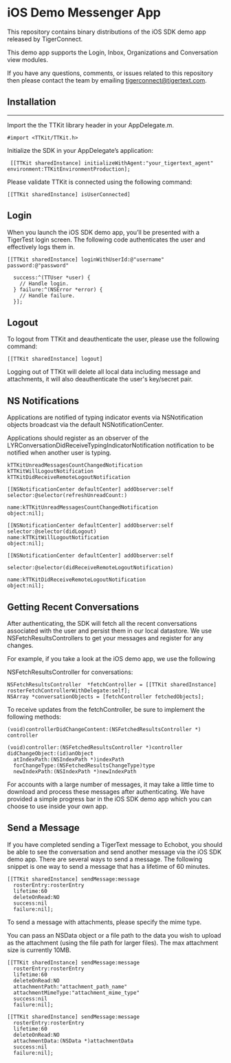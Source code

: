 # iOS Demo Messenger App

This repository contains binary distributions of the iOS SDK demo app released by TigerConnect.

This demo app supports the Login, Inbox, Organizations and Conversation view modules.

If you have any questions, comments, or issues related to this repository then please contact the team by emailing tigerconnect@tigertext.com.

## Installation
________________________________________
Import the the TTKit library header in your AppDelegate.m.

```objc
#import <TTKit/TTKit.h> 
```

Initialize the SDK in your AppDelegate’s application:

```objc
 [[TTKit sharedInstance] initializeWithAgent:"your_tigertext_agent" environment:TTKitEnvironmentProduction];
```

Please validate TTKit is connected using the following command:

```objc
[[TTKit sharedInstance] isUserConnected]
```

## Login

When you launch the iOS SDK demo app, you’ll be presented with a TigerTest login screen. The following code authenticates the user and effectively logs them in.

```objc
[[TTKit sharedInstance] loginWithUserId:@"username" password:@"password" 

  success:^(TTUser *user) { 
    // Handle login. 
  } failure:^(NSError *error) { 
    // Handle failure. 
  }];
```
## Logout

To logout from TTKit and deauthenticate the user, please use the following command:

```objc
[[TTKit sharedInstance] logout]
```

Logging out of TTKit will delete all local data including message and attachments, it will also deauthenticate the user's key/secret pair.

## NS Notifications 

Applications are notified of typing indicator events via NSNotification objects broadcast via the default NSNotificationCenter. 

Applications should register as an observer of the LYRConversationDidReceiveTypingIndicatorNotification notification to be notified when another user is typing.

```objc
kTTKitUnreadMessagesCountChangedNotification
kTTKitWillLogoutNotification
kTTKitDidReceiveRemoteLogoutNotification

[[NSNotificationCenter defaultCenter] addObserver:self
selector:@selector(refreshUnreadCount:)

name:kTTKitUnreadMessagesCountChangedNotification
object:nil];
    
[[NSNotificationCenter defaultCenter] addObserver:self
selector:@selector(didLogout)
name:kTTKitWillLogoutNotification
object:nil];
    
[[NSNotificationCenter defaultCenter] addObserver:self

selector:@selector(didReceiveRemoteLogoutNotification)

name:kTTKitDidReceiveRemoteLogoutNotification
object:nil];

```

## Getting Recent Conversations

After authenticating, the SDK will fetch all the recent conversations associated with the user and persist them in our local datastore. We use NSFetchResultsControllers to get your messages and register for any changes.

For example, if you take a look at the iOS demo app, we use the following

NSFetchResultsController for conversations:
```objc
NSFetchResultsController  *fetchController = [[TTKit sharedInstance] rosterFetchControllerWithDelegate:self]; 
NSArray *conversationObjects = [fetchController fetchedObjects];
```

To receive updates from the fetchController, be sure to implement the following methods:
```objc
(void)controllerDidChangeContent:(NSFetchedResultsController *) controller 

(void)controller:(NSFetchedResultsController *)controller didChangeObject:(id)anObject 
  atIndexPath:(NSIndexPath *)indexPath 
  forChangeType:(NSFetchedResultsChangeType)type 
  newIndexPath:(NSIndexPath *)newIndexPath
```

For accounts with a large number of messages, it may take a little time to download and process these messages after authenticating. We have provided a simple progress bar in the iOS SDK demo app which you can choose to use inside your own app.

## Send a Message

If you have completed sending a TigerText message to Echobot, you should be able to see the conversation and send another message via the iOS SDK demo app. There are several ways to send a message. The following snippet is one way to send a message that has a lifetime of 60 minutes.

```objc
[[TTKit sharedInstance] sendMessage:message 
  rosterEntry:rosterEntry 
  lifetime:60 
  deleteOnRead:NO 
  success:nil 
  failure:nil];
 ```
 
To send a message with attachments, please specify the mime type.

You can pass an NSData object or a file path to the data you wish to upload as the attachment (using the file path for larger files).  The max attachment size is currently 10MB.

```objc
[[TTKit sharedInstance] sendMessage:message 
  rosterEntry:rosterEntry 
  lifetime:60 
  deleteOnRead:NO
  attachmentPath:"attachment_path_name"
  attachmentMimeType:"attachment_mime_type"
  success:nil 
  failure:nil];

[[TTKit sharedInstance] sendMessage:message 
  rosterEntry:rosterEntry 
  lifetime:60 
  deleteOnRead:NO
  attachmentData:(NSData *)attachmentData
  success:nil 
  failure:nil];
```
